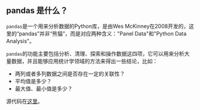## pandas 是什么？

`pandas`是一个用来分析数据的Python库，是由Wes McKinney在2008开发的，这里的“pandas”并非“熊猫”，而是对应两种含义："Panel Data"和"Python Data Analysis"。

`pandas`的功能主要包括分析、清理、探索和操作数据这四项，它可以用来分析大量数据，并且能够应用统计学领域的方法来得出一些结论，比如：

- 两列或者多列数据之间是否存在一定的关联性？
- 平均值是多少？
- 最大值、最小值是多少？

源代码在[这里](https://github.com/pandas-dev/pandas)。
